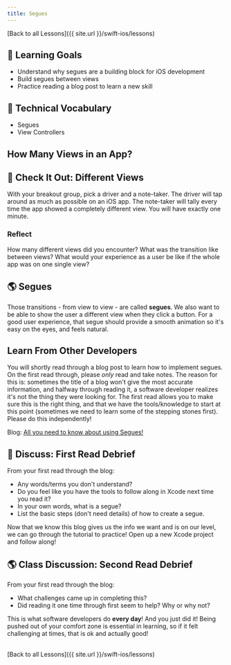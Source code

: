 ```yaml
---
title: Segues
---
```


[Back to all Lessons]({{ site.url }}/swift-ios/lessons)

## 🎯 Learning Goals

* Understand why segues are a building block for iOS development
* Build segues between views
* Practice reading a blog post to learn a new skill

## 📗 Technical Vocabulary

- Segues
- View Controllers

## How Many Views in an App?

<div class="try-it">
  <h2>🐣 Check It Out: Different Views</h2>
  <p>With your breakout group, pick a driver and a note-taker. The driver will tap around as much as possible on an iOS app. The note-taker will tally every time the app showed a completely different view. You will have exactly one minute.</p>
  <h3>Reflect</h3>
  <p>How many different views did you encounter? What was the transition like between views? What would your experience as a user be like if the whole app was on one single view?</p>
</div>

## 🌎 Segues

Those transitions - from view to view - are called **segues**. We also want to be able to show the user a different view when they click a button. For a good user experience, that segue should provide a smooth animation so it's easy on the eyes, and feels natural.

## Learn From Other Developers

You will shortly read through a blog post to learn how to implement segues. On the first read through, please _only_ read and take notes. The reason for this is: sometimes the title of a blog won't give the most accurate information, and halfway through reading it, a software developer realizes it's not the thing they were looking for. The first read allows you to make sure this is the right thing, and that we have the tools/knowledge to start at this point (sometimes we need to learn some of the stepping stones first). Please do this independently!

Blog: [All you need to know about using Segues!](https://medium.com/@fahd.saifuddin/swift4-all-you-need-to-know-about-using-segues-deac7fe835ef)

<div class="try-it">
  <h2>🐣 Discuss: First Read Debrief</h2>
  <p>From your first read through the blog:</p>
  <ul>
    <li>Any words/terms you don't understand?</li>
    <li>Do you feel like you have the tools to follow along in Xcode next time you read it?</li>
    <li>In your own words, what is a segue?</li>
    <li>List the basic steps (don't need details) of how to create a segue.</li>
  </ul>
</div>

Now that we know this blog gives us the info we want and is on our level, we can go through the tutorial to practice! Open up a new Xcode project and follow along!

<div class="try-it">
  <h2>🌎 Class Discussion: Second Read Debrief</h2>
  <p>From your first read through the blog:</p>
  <ul>
    <li>What challenges came up in completing this?</li>
    <li>Did reading it one time through first seem to help? Why or why not?</li>
  </ul>
  <p>This is what software developers do <strong>every day</strong>! And you just did it! Being pushed out of your comfort zone is essential in learning, so if it felt challenging at times, that is ok and actually good!</p>
</div>

<br>
[Back to all Lessons]({{ site.url }}/swift-ios/lessons)
